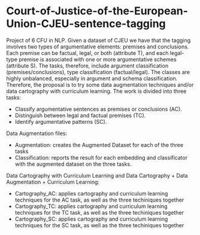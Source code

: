 # Court-of-Justice-of-the-European-Union-CJEU-sentence-tagging

Project of 6 CFU in NLP.
Given a dataset of CJEU we have that the tagging involves two types of argumentative elements: premises and conclusions. Each premise can be factual, legal, or both (attribute T), and each legal-type premise is associated with one or more argumentative schemes (attribute S). The tasks, therefore, include argument classification (premises/conclusions), type classification (factual/legal).
The classes are highly unbalanced, especially in argument and schema classification. Therefore, the proposal is to try some data augmentation techniques and/or data cartography with curriculum learning.
The work is divided into three tasks:
- Classify argumentative sentences as premises or conclusions (AC).
- Distinguish between legal and factual premises (TC).
- Identify argumentative patterns (SC).

Data Augmentation files:
- Augmentation: creates the Augmented Dataset for each of the three tasks
- Classification: reports the result for each embedding and classificator with the augmented dataset on the three tasks.

Data Cartography with Curriculum Learning and Data Cartography + Data Augmentation + Curriculum Learning:
- Cartography_AC: applies cartography and curriculum learning techniques for the AC task, as well as the three techiniques together
- Cartography_TC: applies cartography and curriculum learning techniques for the TC task, as well as the three techiniques together
- Cartography_SC: applies cartography and curriculum learning techniques for the SC task, as well as the three techiniques together
